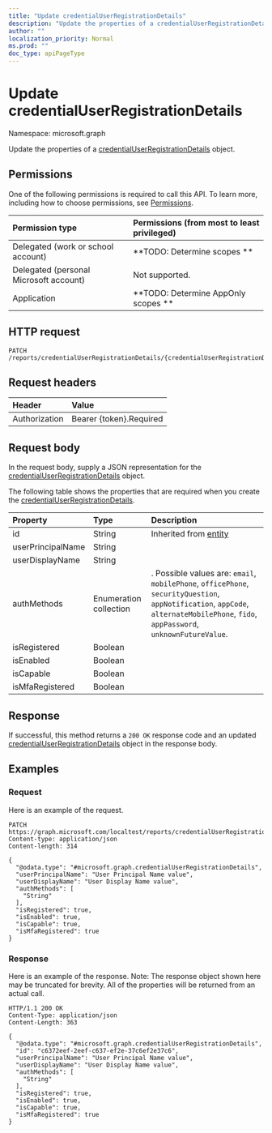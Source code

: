 ```yaml
---
title: "Update credentialUserRegistrationDetails"
description: "Update the properties of a credentialUserRegistrationDetails object."
author: ""
localization_priority: Normal
ms.prod: ""
doc_type: apiPageType
---
```


# Update credentialUserRegistrationDetails

Namespace: microsoft.graph

Update the properties of a [credentialUserRegistrationDetails](../resources/credentialuserregistrationdetails.md) object.

## Permissions
One of the following permissions is required to call this API. To learn more, including how to choose permissions, see [Permissions](/concepts/permissions-reference.md).

|Permission type|Permissions (from most to least privileged)|
|:---|:---|
|Delegated (work or school account)|**TODO: Determine scopes **|
|Delegated (personal Microsoft account)|Not supported.|
|Application|**TODO: Determine AppOnly scopes **|

## HTTP request
<!-- {
  "blockType": "ignored"
}
-->
``` http
PATCH /reports/credentialUserRegistrationDetails/{credentialUserRegistrationDetailsId}
```

## Request headers
|Header|Value|
|:---|:---|
|Authorization|Bearer {token}.Required|

## Request body
In the request body, supply a JSON representation for the [credentialUserRegistrationDetails](../resources/credentialuserregistrationdetails.md) object.

The following table shows the properties that are required when you create the [credentialUserRegistrationDetails](../resources/credentialuserregistrationdetails.md).

|Property|Type|Description|
|:---|:---|:---|
|id|String| Inherited from [entity](../resources/entity.md)|
|userPrincipalName|String||
|userDisplayName|String||
|authMethods|Enumeration collection|. Possible values are: `email`, `mobilePhone`, `officePhone`, `securityQuestion`, `appNotification`, `appCode`, `alternateMobilePhone`, `fido`, `appPassword`, `unknownFutureValue`.|
|isRegistered|Boolean||
|isEnabled|Boolean||
|isCapable|Boolean||
|isMfaRegistered|Boolean||



## Response
If successful, this method returns a `200 OK` response code and an updated [credentialUserRegistrationDetails](../resources/credentialuserregistrationdetails.md) object in the response body.

## Examples

### Request
Here is an example of the request.
<!-- {
  "blockType": "request",
  "name": "update_credentialuserregistrationdetails"
}
-->
``` http
PATCH https://graph.microsoft.com/localtest/reports/credentialUserRegistrationDetails/{credentialUserRegistrationDetailsId}
Content-type: application/json
Content-length: 314

{
  "@odata.type": "#microsoft.graph.credentialUserRegistrationDetails",
  "userPrincipalName": "User Principal Name value",
  "userDisplayName": "User Display Name value",
  "authMethods": [
    "String"
  ],
  "isRegistered": true,
  "isEnabled": true,
  "isCapable": true,
  "isMfaRegistered": true
}
```

### Response
Here is an example of the response. Note: The response object shown here may be truncated for brevity. All of the properties will be returned from an actual call.
<!-- {
  "blockType": "response",
  "truncated": true
}
-->
``` http
HTTP/1.1 200 OK
Content-Type: application/json
Content-Length: 363

{
  "@odata.type": "#microsoft.graph.credentialUserRegistrationDetails",
  "id": "c6372eef-2eef-c637-ef2e-37c6ef2e37c6",
  "userPrincipalName": "User Principal Name value",
  "userDisplayName": "User Display Name value",
  "authMethods": [
    "String"
  ],
  "isRegistered": true,
  "isEnabled": true,
  "isCapable": true,
  "isMfaRegistered": true
}
```

